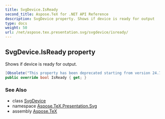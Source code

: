 ```yaml
---
title: SvgDevice.IsReady
second_title: Aspose.TeX for .NET API Reference
description: SvgDevice property. Shows if device is ready for output
type: docs
weight: 50
url: /net/aspose.tex.presentation.svg/svgdevice/isready/
---
```

## SvgDevice.IsReady property

Shows if device is ready for output.

```csharp
[Obsolete("This property has been deprecated starting from version 24.7 and will be hidden in version 24.10.")]
public override bool IsReady { get; }
```

### See Also

* class [SvgDevice](../)
* namespace [Aspose.TeX.Presentation.Svg](../../svgdevice/)
* assembly [Aspose.TeX](../../../)


